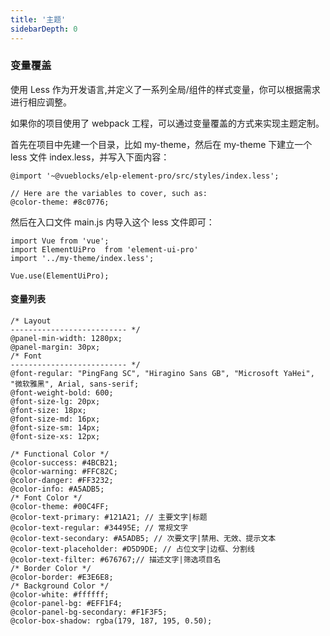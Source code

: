 ```yaml
---
title: '主题'
sidebarDepth: 0
---
```


### 变量覆盖
使用 Less 作为开发语言,并定义了一系列全局/组件的样式变量，你可以根据需求进行相应调整。

如果你的项目使用了 webpack 工程，可以通过变量覆盖的方式来实现主题定制。

首先在项目中先建一个目录，比如 my-theme，然后在 my-theme 下建立一个 less 文件 index.less，并写入下面内容：
```
@import '~@vueblocks/elp-element-pro/src/styles/index.less';

// Here are the variables to cover, such as:
@color-theme: #8c0776;
```

然后在入口文件 main.js 内导入这个 less 文件即可：
```
import Vue from 'vue';
import ElementUiPro  from 'element-ui-pro'
import '../my-theme/index.less';

Vue.use(ElementUiPro);
```
#### 变量列表

``` less
/* Layout
-------------------------- */
@panel-min-width: 1280px;
@panel-margin: 30px;
/* Font
-------------------------- */
@font-regular: "PingFang SC", "Hiragino Sans GB", "Microsoft YaHei", "微软雅黑", Arial, sans-serif;
@font-weight-bold: 600;
@font-size-lg: 20px;
@font-size: 18px;
@font-size-md: 16px;
@font-size-sm: 14px;
@font-size-xs: 12px;

/* Functional Color */
@color-success: #4BCB21;
@color-warning: #FFC82C;
@color-danger: #FF3232;
@color-info: #A5ADB5;
/* Font Color */
@color-theme: #00C4FF;
@color-text-primary: #121A21; // 主要文字|标题
@color-text-regular: #34495E; // 常规文字
@color-text-secondary: #A5ADB5; // 次要文字|禁用、无效、提示文本
@color-text-placeholder: #D5D9DE; // 占位文字|边框、分割线
@color-text-filter: #676767;// 描述文字|筛选项目名
/* Border Color */
@color-border: #E3E6E8;
/* Background Color */
@color-white: #ffffff;
@color-panel-bg: #EFF1F4;
@color-panel-bg-secondary: #F1F3F5;
@color-box-shadow: rgba(179, 187, 195, 0.50);
```